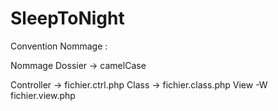 # SleepToNight

Convention Nommage :

Nommage Dossier -> camelCase

Controller -> fichier.ctrl.php
Class -> fichier.class.php
View -W fichier.view.php
